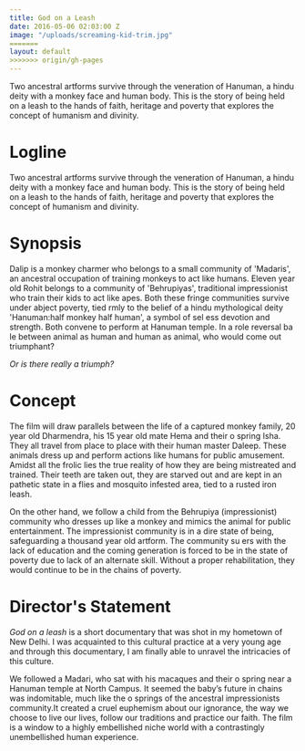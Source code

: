```yaml
---
title: God on a Leash
date: 2016-05-06 02:03:00 Z
image: "/uploads/screaming-kid-trim.jpg"
=======
layout: default
>>>>>>> origin/gh-pages
---
```


Two ancestral artforms survive through the veneration of Hanuman, a hindu deity with a monkey face and human body. This is the story of being held on a leash to the hands of faith, heritage and poverty that explores the concept of humanism and divinity.

# Logline

Two ancestral artforms survive through the veneration of Hanuman, a hindu deity with a monkey face and human body. This is the story of being held on a leash to the hands of faith, heritage and poverty that explores the concept of humanism and divinity.

# Synopsis

Dalip is a monkey charmer who belongs to a small community of 'Madaris', an ancestral occupation of training monkeys to act like humans. Eleven year old Rohit belongs to a community of 'Behrupiyas', traditional impressionist who train their kids to act like apes. Both these fringe communities survive under abject poverty, tied  rmly to the belief of a hindu mythological deity 'Hanuman:half monkey half human', a symbol of sel ess devotion and strength. Both convene to perform at Hanuman temple. In a role reversal ba le between animal as human and human as animal, who would come out triumphant?

*Or is there really a triumph?*

# Concept

The film will draw parallels between the life of a captured monkey family, 20 year old Dharmendra, his 15 year old mate Hema and their o spring Isha. They all travel from place to place with their human master Daleep. These animals dress up and perform actions like humans for public amusement. Amidst all the frolic lies the true reality of how they are being mistreated and trained. Their teeth are taken out, they are starved out and are kept in an pathetic state in a flies and mosquito infested area, tied to a rusted iron leash.

On the other hand, we follow a child from the Behrupiya (impressionist) community who dresses up like a monkey and mimics the animal for public entertainment. The impressionist community is in a dire state of being, safeguarding a thousand year old artform. The community su ers with the lack of education and the coming generation is forced to be in the state of poverty due to lack of an alternate skill. Without a proper rehabilitation, they would continue to be in the chains of poverty.

# Director's Statement

*God on a leash* is a short documentary that was shot in my hometown of New Delhi. I was acquainted to this cultural practice at a very young age and through this documentary, I am finally able to unravel the intricacies of this culture.

We followed a Madari, who sat with his macaques and their o spring near a Hanuman temple at North Campus. It seemed the baby’s future in chains was indomitable, much like the o springs of the ancestral impressionists community.It created a cruel euphemism about our ignorance, the way we choose to live our lives, follow our traditions and practice our faith.
The film is a window to a highly embellished niche world with a contrastingly unembellished human experience.
